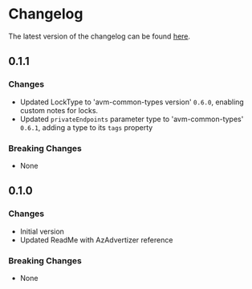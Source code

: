 # Changelog

The latest version of the changelog can be found [here](https://github.com/Azure/bicep-registry-modules/blob/main/avm/res/machine-learning-services/registry/CHANGELOG.md).

## 0.1.1

### Changes

- Updated LockType to 'avm-common-types version' `0.6.0`, enabling custom notes for locks.
- Updated `privateEndpoints` parameter type to 'avm-common-types' `0.6.1`, adding a type to its `tags` property

### Breaking Changes

- None

## 0.1.0

### Changes

- Initial version
- Updated ReadMe with AzAdvertizer reference

### Breaking Changes

- None
